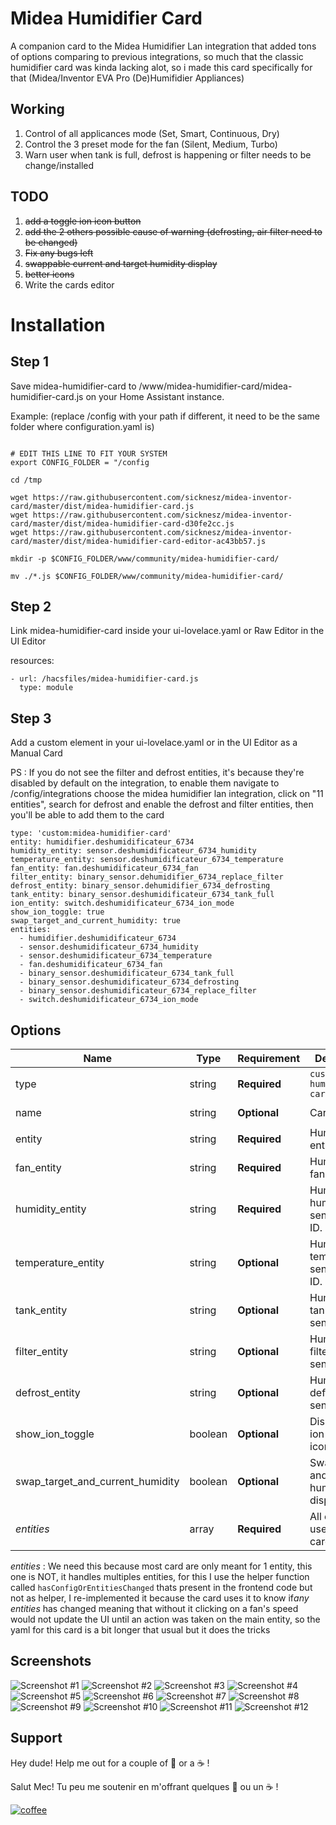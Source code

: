 # Midea Humidifier Card

[commits-shield]: https://img.shields.io/github/commit-activity/y/midea-inventor-card/midea-humidifier-card.svg?style=for-the-badge
[commits]: https://github.com/sickneszmidea-inventor-card/commits/master
[devcontainer]: https://code.visualstudio.com/docs/remote/containers
[forum]: https://community.home-assistant.io/c/projects/frontend
[license-shield]: https://img.shields.io/github/license/midea-inventor-card/midea-humidifier-card.svg?style=for-the-badge
[maintenance-shield]: https://img.shields.io/maintenance/yes/2021.svg?style=for-the-badge
[releases-shield]: https://img.shields.io/github/release/midea-inventor-card/midea-humidifier-card.svg?style=for-the-badge
[releases]: https://github.com/sicknesz/midea-humidifier-card/releases

A companion card to the Midea Humidifier Lan integration that added tons of options comparing to previous integrations, so much that the classic
humidifier card was kinda lacking alot, so i made this card specifically for that (Midea/Inventor EVA Pro (De)Humifidier Appliances)

## Working

1. Control of all applicances mode (Set, Smart, Continuous, Dry)
2. Control the 3 preset mode for the fan (Silent, Medium, Turbo)
3. Warn user when tank is full, defrost is happening or filter needs to be change/installed

## TODO

1. ~~add a toggle ion icon button~~
2. ~~add the 2 others possible cause of warning (defrosting, air filter need to be changed)~~
3. ~~Fix any bugs left~~
4. ~~swappable current and target humidity display~~
5. ~~better icons~~
6. Write the cards editor

# Installation

## Step 1

Save midea-humidifier-card to <config directory>/www/midea-humidifier-card/midea-humidifier-card.js on your Home Assistant instance.

Example:
(replace /config with your path if different, it need to be the same folder where configuration.yaml is)

```

# EDIT THIS LINE TO FIT YOUR SYSTEM
export CONFIG_FOLDER = "/config

cd /tmp

wget https://raw.githubusercontent.com/sicknesz/midea-inventor-card/master/dist/midea-humidifier-card.js
wget https://raw.githubusercontent.com/sicknesz/midea-inventor-card/master/dist/midea-humidifier-card-d30fe2cc.js
wget https://raw.githubusercontent.com/sicknesz/midea-inventor-card/master/dist/midea-humidifier-card-editor-ac43bb57.js

mkdir -p $CONFIG_FOLDER/www/community/midea-humidifier-card/

mv ./*.js $CONFIG_FOLDER/www/community/midea-humidifier-card/

```

## Step 2

Link midea-humidifier-card inside your ui-lovelace.yaml or Raw Editor in the UI Editor

resources:

```
- url: /hacsfiles/midea-humidifier-card.js
  type: module
```

## Step 3

Add a custom element in your ui-lovelace.yaml or in the UI Editor as a Manual Card

PS : If you do not see the filter and defrost entities, it's because they're disabled by default on the integration, to enable them
navigate to /config/integrations choose the midea humidifier lan integration, click on "11 entities",
search for defrost and enable the defrost and filter entities, then you'll be able to add them to the card

```
type: 'custom:midea-humidifier-card'
entity: humidifier.deshumidificateur_6734
humidity_entity: sensor.deshumidificateur_6734_humidity
temperature_entity: sensor.deshumidificateur_6734_temperature
fan_entity: fan.deshumidificateur_6734_fan
filter_entity: binary_sensor.dehumidifier_6734_replace_filter
defrost_entity: binary_sensor.dehumidifier_6734_defrosting
tank_entity: binary_sensor.deshumidificateur_6734_tank_full
ion_entity: switch.deshumidificateur_6734_ion_mode
show_ion_toggle: true
swap_target_and_current_humidity: true
entities:
  - humidifier.deshumidificateur_6734
  - sensor.deshumidificateur_6734_humidity
  - sensor.deshumidificateur_6734_temperature
  - fan.deshumidificateur_6734_fan
  - binary_sensor.deshumidificateur_6734_tank_full
  - binary_sensor.deshumidificateur_6734_defrosting
  - binary_sensor.deshumidificateur_6734_replace_filter
  - switch.deshumidificateur_6734_ion_mode
```

## Options

| Name                             | Type    | Requirement  | Description                                 | Default              |
| -------------------------------- | ------- | ------------ | ------------------------------------------- | -------------------- |
| type                             | string  | **Required** | `custom:midea-humidifier-card`                    |
| name                             | string  | **Optional** | Card name                                   | `Midea Humidifier`   |
| entity                           | string  | **Required** | Humidifier entity ID.                       | `humidifier.<id>`    |
| fan_entity                       | string  | **Required** | Humidifiers fan entity ID.                  | `fan.<id>`           |
| humidity_entity                  | string  | **Required** | Humidifiers humidity sensor entity ID.      | `sensor.<id>`        |
| temperature_entity               | string  | **Optional** | Humidifiers temperature sensor entity ID.   | `sensor.<id>`        |
| tank_entity                      | string  | **Optional** | Humidifiers tank binary sensor entity       | `binary_sensor.<id>` |
| filter_entity                    | string  | **Optional** | Humidifiers filter binary sensor entity     | `binary_sensor.<id>` |
| defrost_entity                   | string  | **Optional** | Humidifiers defrost binary sensor entity    | `binary_sensor.<id>` |
| show_ion_toggle                  | boolean | **Optional** | Display the ion toggle icon.                | true                 |
| swap_target_and_current_humidity | boolean | **Optional** | Swap current and target humidity display    | false                |
| *entities*                       | array   | **Required** | All entities used in the card.              | ...                  |

*entities* : We need this because most card are only meant for 1 entity, this one is NOT, it handles multiples entities,
for this I use the helper function called `hasConfigOrEntitiesChanged` thats present in the frontend code but not as helper,
I re-implemented it because the card uses it to know if*any entities* has changed meaning that without it clicking on a fan's speed would
not update the UI until an action was taken on the main entity, so the yaml for this card is a bit longer that usual but it does the tricks

## Screenshots

![Screenshot #1](<https://github.com/sicknesz/midea-inventor-card/blob/master/docs/Screenshot_1.png?raw=true>)
![Screenshot #2](<https://github.com/sicknesz/midea-inventor-card/blob/master/docs/Screenshot_2.png?raw=true>)
![Screenshot #3](<https://github.com/sicknesz/midea-inventor-card/blob/master/docs/Screenshot_3.png?raw=true>)
![Screenshot #4](<https://github.com/sicknesz/midea-inventor-card/blob/master/docs/Screenshot_4.png?raw=true>)
![Screenshot #5](<https://github.com/sicknesz/midea-inventor-card/blob/master/docs/Screenshot_5.png?raw=true>)
![Screenshot #6](<https://github.com/sicknesz/midea-inventor-card/blob/master/docs/Screenshot_6.png?raw=true>)
![Screenshot #7](<https://github.com/sicknesz/midea-inventor-card/blob/master/docs/Screenshot_7.png?raw=true>)
![Screenshot #8](<https://github.com/sicknesz/midea-inventor-card/blob/master/docs/Screenshot_8.png?raw=true>)
![Screenshot #9](<https://github.com/sicknesz/midea-inventor-card/blob/master/docs/Screenshot_9.png?raw=true>)
![Screenshot #10](<https://github.com/sicknesz/midea-inventor-card/blob/master/docs/Screenshot_10.png?raw=true>)
![Screenshot #11](<https://github.com/sicknesz/midea-inventor-card/blob/master/docs/Screenshot_11.png?raw=true>)
![Screenshot #12](<https://github.com/sicknesz/midea-inventor-card/blob/master/docs/Screenshot_12.png?raw=true>)

## Support

Hey dude! Help me out for a couple of :beers: or a :coffee: !

Salut Mec! Tu peu me soutenir en m'offrant quelques :beers: ou un :coffee: !

[![coffee](https://www.buymeacoffee.com/assets/img/custom_images/black_img.png)](https://www.buymeacoffee.com/zJtVxUAgH)
